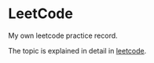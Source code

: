 # LeetCode

My own leetcode practice record.

The topic is explained in detail in [leetcode](https://www.wolai.com/tony5t4rk/6dxxdnKmbu3rpFuKtFyGvj).